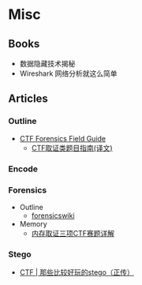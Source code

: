 # Misc

## Books

- 数据隐藏技术揭秘
- Wireshark 网络分析就这么简单

## Articles

### Outline

- [CTF Forensics Field Guide](https://michael-myers.github.io/blog/post/ctf-forensics-field-guide/)
    - [CTF取证类题目指南(译文)](http://mp.weixin.qq.com/s/fSZJ6IZqQKCjNAQ1hgUPOw)

### Encode


### Forensics

- Outline
    - [forensicswiki](http://forensicswiki.org/wiki/Main_Page)
- Memory
    - [内存取证三项CTF赛题详解](http://www.freebuf.com/articles/rookie/145262.html)


### Stego

- [CTF | 那些比较好玩的stego（正传）](https://zhuanlan.zhihu.com/p/23127122)